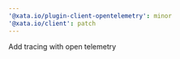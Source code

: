 ```yaml
---
'@xata.io/plugin-client-opentelemetry': minor
'@xata.io/client': patch
---
```


Add tracing with open telemetry
